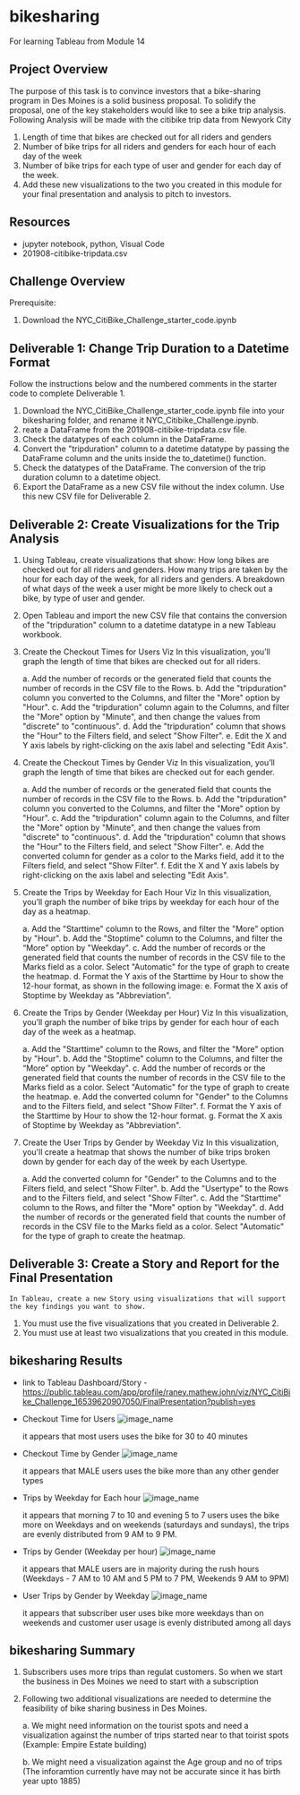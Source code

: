# bikesharing
For learning Tableau from Module 14

## Project Overview
The purpose of this task is to convince investors that a bike-sharing program in Des Moines is a solid business proposal. To solidify the proposal, one of the key stakeholders would like to see a bike trip analysis.
Following Analysis will be made with the citibike trip data from Newyork City
1. Length of time that bikes are checked out for all riders and genders
2. Number of bike trips for all riders and genders for each hour of each day of the week
3. Number of bike trips for each type of user and gender for each day of the week.
4. Add these new visualizations to the two you created in this module for your final presentation and analysis to pitch to investors.

## Resources
- jupyter notebook, python, Visual Code
- 201908-citibike-tripdata.csv
## Challenge Overview
Prerequisite:
1.  Download the NYC_CitiBike_Challenge_starter_code.ipynb


## Deliverable 1:  Change Trip Duration to a Datetime Format

Follow the instructions below and the numbered comments in the starter code to complete Deliverable 1.

1. Download the NYC_CitiBike_Challenge_starter_code.ipynb file into your bikesharing folder, and rename it NYC_Citibike_Challenge.ipynb.
2. reate a DataFrame from the 201908-citibike-tripdata.csv file.
3. Check the datatypes of each column in the DataFrame.
4. Convert the "tripduration" column to a datetime datatype by passing the DataFrame column and the units inside the to_datetime() function.
5. Check the datatypes of the DataFrame.
	The conversion of the trip duration column to a datetime object.
6. Export the DataFrame as a new CSV file without the index column. Use this new CSV file for Deliverable 2.

## Deliverable 2: Create Visualizations for the Trip Analysis

1. Using Tableau, create visualizations that show:
	How long bikes are checked out for all riders and genders.
	How many trips are taken by the hour for each day of the week, for all riders and genders.
	A breakdown of what days of the week a user might be more likely to check out a bike, by type of user and gender.

2. Open Tableau and import the new CSV file that contains the conversion of the "tripduration" column to a datetime datatype in a new Tableau workbook.


3. Create the Checkout Times for Users Viz
	In this visualization, you’ll graph the length of time that bikes are checked out for all riders.

	a. Add the number of records or the generated field that counts the number of records in the CSV file to the Rows.
	b. Add the "tripduration" column you converted to the Columns, and filter the "More" option by "Hour".
	c. Add the "tripduration" column again to the Columns, and filter the "More" option by "Minute", and then change the values from "discrete" to "continuous".
	d. Add the "tripduration" column that shows the "Hour" to the Filters field, and select "Show Filter".
	e. Edit the X and Y axis labels by right-clicking on the axis label and selecting "Edit Axis".


4. Create the Checkout Times by Gender Viz
	In this visualization, you’ll graph the length of time that bikes are checked out for each gender.

	a. Add the number of records or the generated field that counts the number of records in the CSV file to the Rows.
	b. Add the "tripduration" column you converted to the Columns, and filter the "More" option by "Hour".
	c. Add the "tripduration" column again to the Columns, and filter the "More" option by "Minute", and then change the values from "discrete" to "continuous".
	d. Add the "tripduration" column that shows the "Hour" to the Filters field, and select "Show Filter".
	e. Add the converted column for gender as a color to the Marks field, add it to the Filters field, and select "Show Filter".
	f. Edit the X and Y axis labels by right-clicking on the axis label and selecting "Edit Axis".

5. Create the Trips by Weekday for Each Hour Viz
	In this visualization, you’ll graph the number of bike trips by weekday for each hour of the day as a heatmap.

	a. Add the "Starttime" column to the Rows, and filter the "More" option by "Hour".
	b. Add the "Stoptime" column to the Columns, and filter the “More” option by "Weekday".
	c. Add the number of records or the generated field that counts the number of records in the CSV file to the Marks field as a color. Select "Automatic" for the type of graph to create the heatmap.
	d. Format the Y axis of the Starttime by Hour to show the 12-hour format, as shown in the following image:
	e. Format the X axis of Stoptime by Weekday as "Abbreviation".

6. Create the Trips by Gender (Weekday per Hour) Viz
	In this visualization, you’ll graph the number of bike trips by gender for each hour of each day of the week as a heatmap.

	a. Add the "Starttime" column to the Rows, and filter the "More" option by "Hour".
	b. Add the "Stoptime" column to the Columns, and filter the “More” option by "Weekday".
	c. Add the number of records or the generated field that counts the number of records in the CSV file to the Marks field as a color. Select "Automatic" for the type of graph to create the heatmap.
	e. Add the converted column for "Gender" to the Columns and to the Filters field, and select "Show Filter".
	f. Format the Y axis of the Starttime by Hour to show the 12-hour format.
	g. Format the X axis of Stoptime by Weekday as "Abbreviation".

7. Create the User Trips by Gender by Weekday Viz
	In this visualization, you'll create a heatmap that shows the number of bike trips broken down by gender for each day of the week by each Usertype.

	a. Add the converted column for "Gender" to the Columns and to the Filters field, and select "Show Filter".
	b. Add the "Usertype" to the Rows and to the Filters field, and select "Show Filter".
	c. Add the "Starttime" column to the Rows, and filter the "More" option by "Weekday".
	d. Add the number of records or the generated field that counts the number of records in the CSV file to the Marks field as a color. Select "Automatic" for the type of graph to create the heatmap.

## Deliverable 3:  Create a Story and Report for the Final Presentation 

    In Tableau, create a new Story using visualizations that will support the key findings you want to show.
1. You must use the five visualizations that you created in Deliverable 2.
2. You must use at least two visualizations that you created in this module.

## bikesharing Results 
  
  - link to Tableau Dashboard/Story - https://public.tableau.com/app/profile/raney.mathew.john/viz/NYC_CitiBike_Challenge_16539620907050/FinalPresentation?publish=yes

  - Checkout Time for Users
    ![image_name](https://github.com/raneymjohnGit/bikesharing/blob/main/Resources/Checkout_Time_for_Users.png)
  
    it appears that most users uses the bike for 30 to 40 minutes

  - Checkout Time by Gender
    ![image_name](https://github.com/raneymjohnGit/bikesharing/blob/main/Resources/Checkout_Time_by_Gender.png)

    it appears that MALE users uses the bike more than any other gender types

  - Trips by Weekday for Each hour
    ![image_name](https://github.com/raneymjohnGit/bikesharing/blob/main/Resources/Trips_by_Weekday_for_Each_hour.png)

    it appears that morning 7 to 10 and evening 5 to 7 users uses the bike more on Weekdays and on weekends (saturdays and sundays), the trips are evenly distributed from 9 AM to 9 PM.

  - Trips by Gender (Weekday per hour)
    ![image_name](https://github.com/raneymjohnGit/bikesharing/blob/main/Resources/Trips_by_Gender_Weekday_per_hour.png)

    it appears that MALE users are in majority during the rush hours (Weekdays - 7 AM to 10 AM and 5 PM to 7 PM, Weekends 9 AM to 9PM)

  - User Trips by Gender by Weekday 
    ![image_name](https://github.com/raneymjohnGit/bikesharing/blob/main/Resources/User_Trips_by_Gender_by_Weekday.png)

    it appears that subscriber user uses bike more weekdays than on weekends and customer user usage is evenly distributed among all days


## bikesharing Summary
1.  Subscribers uses more trips than regulat customers. So when we start the business in Des Moines we need to start with a subscription
2.  Following two additional visualizations are needed to determine the feasibility of bike sharing business in Des Moines.
    
	a.  We might need information on the tourist spots and need a visualization against the number of trips started near to that toirist spots (Example: Empire Estate building)

    b. We might need a visualization against the Age group and no of trips (The inforamtion currently have may not be accurate since it has birth year upto 1885)